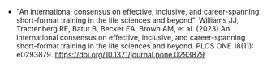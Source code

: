 - "An international consensus on effective, inclusive, and career-spanning short-format training in the life sciences and beyond". 
Williams JJ, Tractenberg RE, Batut B, Becker EA, Brown AM, et al. (2023) An international consensus on effective, inclusive, and career-spanning short-format training in the life sciences and beyond. PLOS ONE 18(11): e0293879. https://doi.org/10.1371/journal.pone.0293879
